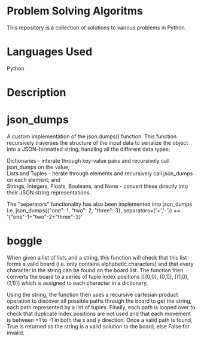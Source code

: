 # Problem Solving Algoritms

This repository is a collection of solutions to various problems in Python.

# Languages Used

Python

# Description

# json_dumps

A custom implementation of the json.dumps() function. This function recursively traverses the structure of the input data to serialize the object into a JSON-formatted string, handling all the different data types; 

Dictionaries - interate through key-value pairs and recursively call json_dumps on the value; <br />
Lists and Tuples -  iterate through elements and recursively call json_dumps on each element; and <br />
Strings, Integers, Floats, Booleans, and None - convert these directly into their JSON string representations.

The "seperators" functionality has also been implemented into json_dumps i.e. json_dumps({"one": 1, "two": 2, "three": 3}, separators=('+','-')) == '{"one"-1+"two"-2+"three"-3}'

# boggle

 <div align="justify"></div
A function designed to test whether a string is a valid solution in the Boggle word game (the objective of Boggle is to find valid words on a board of lettered dice by connecting adjacent letters without repeating positions, but in our case any valid string will satisfy). 

When given a list of lists and a string, this function will check that this list forms a valid board (i.e. only contains alphabetic characters) and that every character in the string can be found on the board list. The function then converts the board to a series of tuple index positions [[(0,0), (0,1)], [(1,0),(1,1)]] which is assigned to each character in a dictionary. 

Using the string, the function then uses a recursive cartesian product operation to discover all possible paths through the board to get the string, each path represented by a list of tuples. Finally, each path is looped over to check that duplicate index positions are not used and that each movement is between +1 to -1 in both the x and y direction. Once a valid path is found, True is returned as the string is a valid solution to the board, else False for invalid. 
</div>
